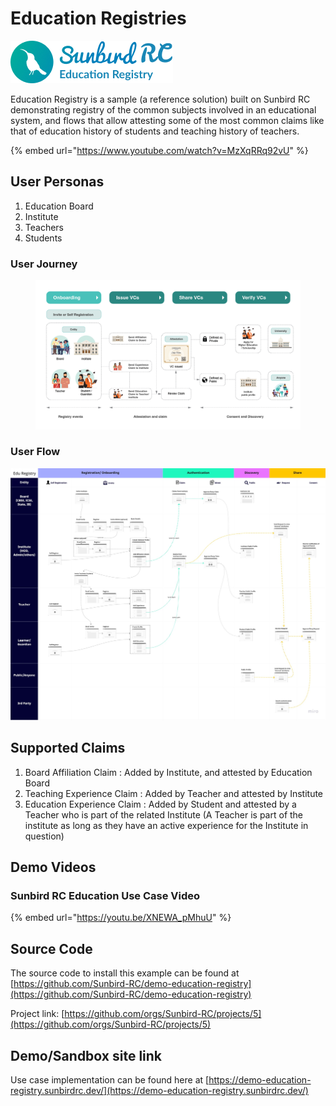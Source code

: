 # Education Registries

![](<../../../.gitbook/assets/image (1) (1) (3).png>)

Education Registry is a sample (a reference solution) built on Sunbird RC demonstrating registry of the common subjects involved in an educational system, and flows that allow attesting some of the most common claims like that of education history of students and teaching history of teachers.

{% embed url="https://www.youtube.com/watch?v=MzXqRRq92vU" %}

## User Personas

1. Education Board
2. Institute
3. Teachers
4. Students

### User Journey

<figure><img src="../../../.gitbook/assets/Artboard 10.png" alt=""><figcaption></figcaption></figure>

### User Flow

![](<../../../.gitbook/assets/NDEAR - User Flow for Demo (1).jpeg>)

## Supported Claims

1. Board Affiliation Claim : Added by Institute, and attested by Education Board
2. Teaching Experience Claim : Added by Teacher and attested by Institute
3. Education Experience Claim : Added by Student and attested by a Teacher who is part of the related Institute (A Teacher is part of the institute as long as they have an active experience for the Institute in question)

## Demo Videos

### Sunbird RC Education Use Case Video

{% embed url="https://youtu.be/XNEWA_pMhuU" %}

## Source Code

The source code to install this example can be found at [https://github.com/Sunbird-RC/demo-education-registry](https://github.com/Sunbird-RC/demo-education-registry)

Project link: [https://github.com/orgs/Sunbird-RC/projects/5](https://github.com/orgs/Sunbird-RC/projects/5)

## Demo/Sandbox site link

Use case implementation can be found here at [https://demo-education-registry.sunbirdrc.dev/](https://demo-education-registry.sunbirdrc.dev/)
